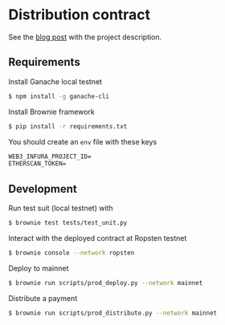 # Distribution contract

See the [blog post](https://coinsbench.com/smart-contract-for-distribution-of-payments-within-a-co-op-3c14a78dcc4b) with the project description.

## Requirements

Install Ganache local testnet

```sh
$ npm install -g ganache-cli
```

Install Brownie framework

```sh
$ pip install -r requirements.txt
```

You should create an `env` file with these keys

```txt
WEB3_INFURA_PROJECT_ID=
ETHERSCAN_TOKEN=
```

## Development

Run test suit (local testnet) with

```sh
$ brownie test tests/test_unit.py
```

Interact with the deployed contract at Ropsten testnet

```sh
$ brownie console --network ropsten
```

Deploy to mainnet

```sh
$ brownie run scripts/prod_deploy.py --network mainnet
```

Distribute a payment

```sh
$ brownie run scripts/prod_distribute.py --network mainnet
```
